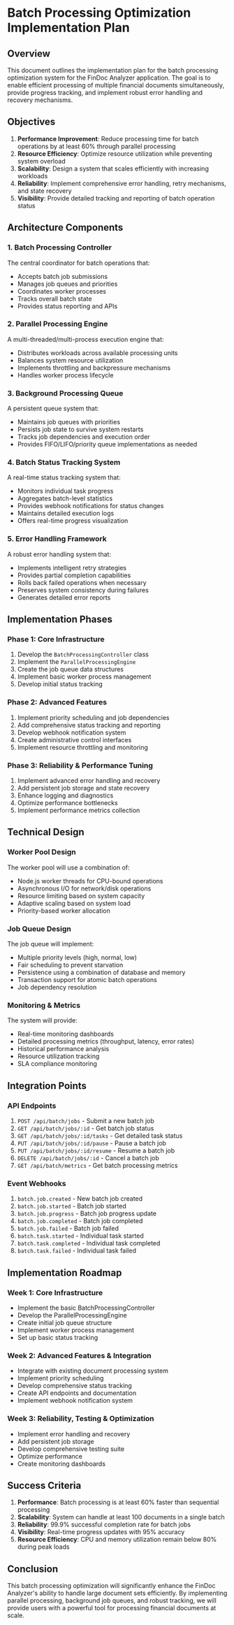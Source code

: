 # Batch Processing Optimization Implementation Plan

## Overview

This document outlines the implementation plan for the batch processing optimization system for the FinDoc Analyzer application. The goal is to enable efficient processing of multiple financial documents simultaneously, provide progress tracking, and implement robust error handling and recovery mechanisms.

## Objectives

1. **Performance Improvement**: Reduce processing time for batch operations by at least 60% through parallel processing
2. **Resource Efficiency**: Optimize resource utilization while preventing system overload
3. **Scalability**: Design a system that scales efficiently with increasing workloads
4. **Reliability**: Implement comprehensive error handling, retry mechanisms, and state recovery
5. **Visibility**: Provide detailed tracking and reporting of batch operation status

## Architecture Components

### 1. Batch Processing Controller

The central coordinator for batch operations that:
- Accepts batch job submissions
- Manages job queues and priorities
- Coordinates worker processes
- Tracks overall batch state
- Provides status reporting and APIs

### 2. Parallel Processing Engine

A multi-threaded/multi-process execution engine that:
- Distributes workloads across available processing units
- Balances system resource utilization
- Implements throttling and backpressure mechanisms
- Handles worker process lifecycle

### 3. Background Processing Queue

A persistent queue system that:
- Maintains job queues with priorities
- Persists job state to survive system restarts
- Tracks job dependencies and execution order
- Provides FIFO/LIFO/priority queue implementations as needed

### 4. Batch Status Tracking System

A real-time status tracking system that:
- Monitors individual task progress
- Aggregates batch-level statistics
- Provides webhook notifications for status changes
- Maintains detailed execution logs
- Offers real-time progress visualization

### 5. Error Handling Framework

A robust error handling system that:
- Implements intelligent retry strategies
- Provides partial completion capabilities
- Rolls back failed operations when necessary
- Preserves system consistency during failures
- Generates detailed error reports

## Implementation Phases

### Phase 1: Core Infrastructure

1. Develop the `BatchProcessingController` class
2. Implement the `ParallelProcessingEngine`
3. Create the job queue data structures
4. Implement basic worker process management
5. Develop initial status tracking

### Phase 2: Advanced Features

1. Implement priority scheduling and job dependencies
2. Add comprehensive status tracking and reporting
3. Develop webhook notification system
4. Create administrative control interfaces
5. Implement resource throttling and monitoring

### Phase 3: Reliability & Performance Tuning

1. Implement advanced error handling and recovery
2. Add persistent job storage and state recovery
3. Enhance logging and diagnostics
4. Optimize performance bottlenecks
5. Implement performance metrics collection

## Technical Design

### Worker Pool Design

The worker pool will use a combination of:
- Node.js worker threads for CPU-bound operations
- Asynchronous I/O for network/disk operations
- Resource limiting based on system capacity
- Adaptive scaling based on system load
- Priority-based worker allocation

### Job Queue Design

The job queue will implement:
- Multiple priority levels (high, normal, low)
- Fair scheduling to prevent starvation
- Persistence using a combination of database and memory
- Transaction support for atomic batch operations
- Job dependency resolution

### Monitoring & Metrics

The system will provide:
- Real-time monitoring dashboards
- Detailed processing metrics (throughput, latency, error rates)
- Historical performance analysis
- Resource utilization tracking
- SLA compliance monitoring

## Integration Points

### API Endpoints

1. `POST /api/batch/jobs` - Submit a new batch job
2. `GET /api/batch/jobs/:id` - Get batch job status
3. `GET /api/batch/jobs/:id/tasks` - Get detailed task status
4. `PUT /api/batch/jobs/:id/pause` - Pause a batch job
5. `PUT /api/batch/jobs/:id/resume` - Resume a batch job
6. `DELETE /api/batch/jobs/:id` - Cancel a batch job
7. `GET /api/batch/metrics` - Get batch processing metrics

### Event Webhooks

1. `batch.job.created` - New batch job created
2. `batch.job.started` - Batch job started
3. `batch.job.progress` - Batch job progress update
4. `batch.job.completed` - Batch job completed
5. `batch.job.failed` - Batch job failed
6. `batch.task.started` - Individual task started
7. `batch.task.completed` - Individual task completed
8. `batch.task.failed` - Individual task failed

## Implementation Roadmap

### Week 1: Core Infrastructure

- Implement the basic BatchProcessingController
- Develop the ParallelProcessingEngine
- Create initial job queue structure
- Implement worker process management
- Set up basic status tracking

### Week 2: Advanced Features & Integration

- Integrate with existing document processing system
- Implement priority scheduling
- Develop comprehensive status tracking
- Create API endpoints and documentation
- Implement webhook notification system

### Week 3: Reliability, Testing & Optimization

- Implement error handling and recovery
- Add persistent job storage
- Develop comprehensive testing suite
- Optimize performance
- Create monitoring dashboards

## Success Criteria

1. **Performance**: Batch processing is at least 60% faster than sequential processing
2. **Scalability**: System can handle at least 100 documents in a single batch
3. **Reliability**: 99.9% successful completion rate for batch jobs
4. **Visibility**: Real-time progress updates with 95% accuracy
5. **Resource Efficiency**: CPU and memory utilization remain below 80% during peak loads

## Conclusion

This batch processing optimization will significantly enhance the FinDoc Analyzer's ability to handle large document sets efficiently. By implementing parallel processing, background job queues, and robust tracking, we will provide users with a powerful tool for processing financial documents at scale.